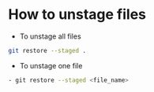 # How to unstage files
- To unstage all files
```Bash
git restore --staged .
```
- To unstage one file
```Bash
- git restore --staged <file_name>
```